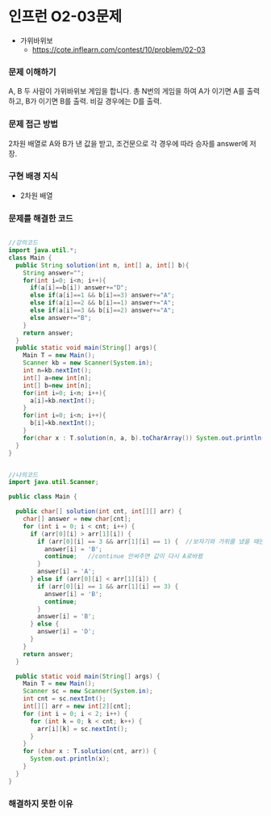 # 인프런 O2-03문제
- 가위바위보
    - https://cote.inflearn.com/contest/10/problem/02-03

### 문제 이해하기

A, B 두 사람이 가위바위보 게임을 합니다. 총 N번의 게임을 하여 A가 이기면 A를 출력하고, B가 이기면 B를 출력. 비길 경우에는 D를 출력.

### 문제 접근 방법

2차원 배열로 A와 B가 낸 값을 받고, 조건문으로 각 경우에 따라 승자를 answer에 저장.


### 구현 배경 지식

- 2차원 배열

### 문제를 해결한 코드
```java

//강의코드
import java.util.*;
class Main {
  public String solution(int n, int[] a, int[] b){
    String answer="";
    for(int i=0; i<n; i++){
      if(a[i]==b[i]) answer+="D";
      else if(a[i]==1 && b[i]==3) answer+="A";
      else if(a[i]==2 && b[i]==1) answer+="A";
      else if(a[i]==3 && b[i]==2) answer+="A";
      else answer+="B";
    }
    return answer;
  }
  public static void main(String[] args){
    Main T = new Main();
    Scanner kb = new Scanner(System.in);
    int n=kb.nextInt();
    int[] a=new int[n];
    int[] b=new int[n];
    for(int i=0; i<n; i++){
      a[i]=kb.nextInt();
    }
    for(int i=0; i<n; i++){
      b[i]=kb.nextInt();
    }
    for(char x : T.solution(n, a, b).toCharArray()) System.out.println(x);
  }
}


//나의코드
import java.util.Scanner;

public class Main {

  public char[] solution(int cnt, int[][] arr) {
    char[] answer = new char[cnt];
    for (int i = 0; i < cnt; i++) {
      if (arr[0][i] > arr[1][i]) {
        if (arr[0][i] == 3 && arr[1][i] == 1) {  //보자기와 가위를 냈을 때는 대소관계가 반대이므로 주의
          answer[i] = 'B';
          continue;   //continue 안써주면 값이 다시 A로바뀜
        }
        answer[i] = 'A';
      } else if (arr[0][i] < arr[1][i]) {
        if (arr[0][i] == 1 && arr[1][i] == 3) {
          answer[i] = 'B';
          continue;
        }
        answer[i] = 'B';
      } else {
        answer[i] = 'D';
      }
    }
    return answer;
  }

  public static void main(String[] args) {
    Main T = new Main();
    Scanner sc = new Scanner(System.in);
    int cnt = sc.nextInt();
    int[][] arr = new int[2][cnt];
    for (int i = 0; i < 2; i++) {
      for (int k = 0; k < cnt; k++) {
        arr[i][k] = sc.nextInt();
      }
    }
    for (char x : T.solution(cnt, arr)) {
      System.out.println(x);
    }
  }
}

```

### 해결하지 못한 이유

